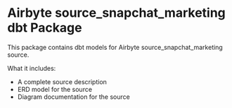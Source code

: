 # Airbyte source_snapchat_marketing dbt Package

This package contains dbt models for Airbyte source_snapchat_marketing source.

What it includes:

* A complete source description
* ERD model for the source
* Diagram documentation for the source
